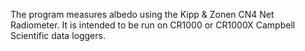 The program measures albedo using the Kipp & Zonen CN4 Net Radiometer. It is intended to be run on CR1000 or CR1000X Campbell Scientific data loggers.
